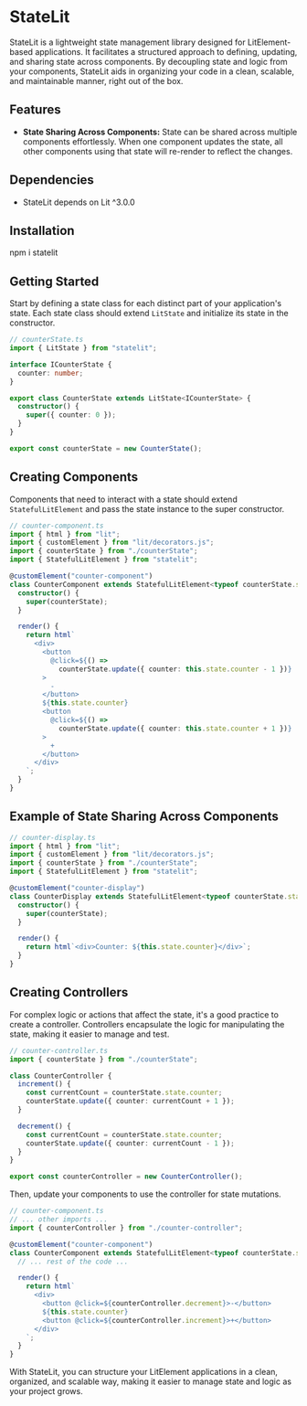 # StateLit

StateLit is a lightweight state management library designed for LitElement-based applications. It facilitates a structured approach to defining, updating, and sharing state across components. By decoupling state and logic from your components, StateLit aids in organizing your code in a clean, scalable, and maintainable manner, right out of the box.

## Features

- **State Sharing Across Components:** State can be shared across multiple components effortlessly. When one component updates the state, all other components using that state will re-render to reflect the changes.

## Dependencies

- StateLit depends on Lit ^3.0.0

## Installation

npm i statelit

## Getting Started

Start by defining a state class for each distinct part of your application's state. Each state class should extend `LitState` and initialize its state in the constructor.

```typescript
// counterState.ts
import { LitState } from "statelit";

interface ICounterState {
  counter: number;
}

export class CounterState extends LitState<ICounterState> {
  constructor() {
    super({ counter: 0 });
  }
}

export const counterState = new CounterState();
```

## Creating Components

Components that need to interact with a state should extend `StatefulLitElement` and pass the state instance to the super constructor.

```typescript
// counter-component.ts
import { html } from "lit";
import { customElement } from "lit/decorators.js";
import { counterState } from "./counterState";
import { StatefulLitElement } from "statelit";

@customElement("counter-component")
class CounterComponent extends StatefulLitElement<typeof counterState.state> {
  constructor() {
    super(counterState);
  }

  render() {
    return html`
      <div>
        <button
          @click=${() =>
            counterState.update({ counter: this.state.counter - 1 })}
        >
          -
        </button>
        ${this.state.counter}
        <button
          @click=${() =>
            counterState.update({ counter: this.state.counter + 1 })}
        >
          +
        </button>
      </div>
    `;
  }
}
```

## Example of State Sharing Across Components

```typescript
// counter-display.ts
import { html } from "lit";
import { customElement } from "lit/decorators.js";
import { counterState } from "./counterState";
import { StatefulLitElement } from "statelit";

@customElement("counter-display")
class CounterDisplay extends StatefulLitElement<typeof counterState.state> {
  constructor() {
    super(counterState);
  }

  render() {
    return html`<div>Counter: ${this.state.counter}</div>`;
  }
}
```

## Creating Controllers

For complex logic or actions that affect the state, it's a good practice to create a controller. Controllers encapsulate the logic for manipulating the state, making it easier to manage and test.

```typescript
// counter-controller.ts
import { counterState } from "./counterState";

class CounterController {
  increment() {
    const currentCount = counterState.state.counter;
    counterState.update({ counter: currentCount + 1 });
  }

  decrement() {
    const currentCount = counterState.state.counter;
    counterState.update({ counter: currentCount - 1 });
  }
}

export const counterController = new CounterController();
```

Then, update your components to use the controller for state mutations.

```typescript
// counter-component.ts
// ... other imports ...
import { counterController } from "./counter-controller";

@customElement("counter-component")
class CounterComponent extends StatefulLitElement<typeof counterState.state> {
  // ... rest of the code ...

  render() {
    return html`
      <div>
        <button @click=${counterController.decrement}>-</button>
        ${this.state.counter}
        <button @click=${counterController.increment}>+</button>
      </div>
    `;
  }
}
```

With StateLit, you can structure your LitElement applications in a clean, organized, and scalable way, making it easier to manage state and logic as your project grows.
